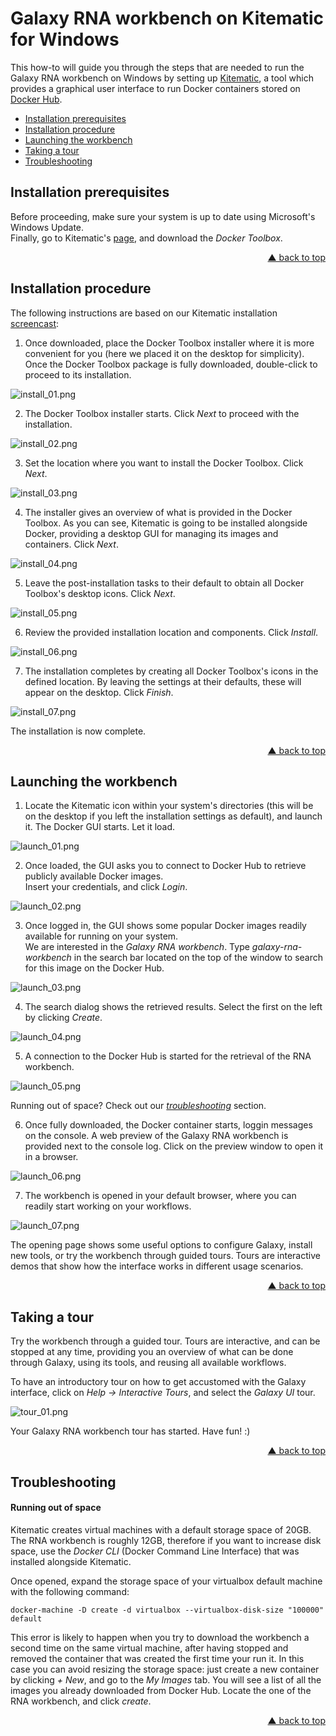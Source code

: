 <div id="top"></div>

# Galaxy RNA workbench on Kitematic for Windows

This how-to will guide you through the steps that are needed to run the Galaxy RNA workbench on Windows by setting up [Kitematic](https://kitematic.com), a tool which provides a graphical user interface to run Docker containers stored on [Docker Hub](https://hub.docker.com/).

- [Installation prerequisites](#toc-prerequisites)
- [Installation procedure](#toc-install)
- [Launching the workbench](#toc-launch)
- [Taking a tour](#toc-tour)
- [Troubleshooting](#toc-troubleshooting)

<div id="toc-prerequisites"></div>

## Installation prerequisites

Before proceeding, make sure your system is up to date using Microsoft's Windows Update.  
Finally, go to Kitematic's [page](https://kitematic.com/), and download the *Docker Toolbox*.
<p align="right"><a href="#top">&#x25B2; back to top</a></p>

<div id="toc-install"></div>

## Installation procedure

The following instructions are based on our Kitematic installation [screencast](https://www.youtube.com/watch?v=ssnea4HXVfE):

1. Once downloaded, place the Docker Toolbox installer where it is more convenient for you (here we placed it on the desktop for simplicity). Once the Docker Toolbox package is fully downloaded, double-click to proceed to its installation.

  ![install_01.png](screenshots/kitematic/win/install_01.png "Install the Docker Toolbox")

2. The Docker Toolbox installer starts. Click _Next_ to proceed with the installation.

  ![install_02.png](screenshots/kitematic/win/install_02.png "Installer starts")

3. Set the location where you want to install the Docker Toolbox. Click _Next_.

  ![install_03.png](screenshots/kitematic/win/install_03.png "Location")

4. The installer gives an overview of what is provided in the Docker Toolbox. As you can see, Kitematic is going to be installed alongside Docker, providing a desktop GUI for managing its images and containers. Click _Next_.

  ![install_04.png](screenshots/kitematic/win/install_04.png "Content")

5. Leave the post-installation tasks to their default to obtain all Docker Toolbox's desktop icons. Click _Next_.

  ![install_05.png](screenshots/kitematic/win/install_05.png "Post-installation setup")

6. Review the provided installation location and components. Click _Install_.

  ![install_06.png](screenshots/kitematic/win/install_06.png "Review installation")

7. The installation completes by creating all Docker Toolbox's icons in the defined location. By leaving the settings at their defaults, these will appear on the desktop. Click _Finish_.

  ![install_07.png](screenshots/kitematic/win/install_07.png "Finish the installation")

The installation is now complete.
<p align="right"><a href="#top">&#x25B2; back to top</a></p>

<div id="toc-launch"></div>

## Launching the workbench

1. Locate the Kitematic icon within your system's directories (this will be on the desktop if you left the installation settings as default), and launch it. The Docker GUI starts. Let it load.

  ![launch_01.png](screenshots/kitematic/win/launch_01.png "Docker GUI")

2. Once loaded, the GUI asks you to connect to Docker Hub to retrieve publicly available Docker images.  
  Insert your credentials, and click _Login_.

  ![launch_02.png](screenshots/kitematic/win/launch_02.png "Docker Hub")

3. Once logged in, the GUI shows some popular Docker images readily available for running on your system.  
  We are interested in the _Galaxy RNA workbench_. Type _galaxy-rna-workbench_ in the search bar located on the top of the window to search for this image on the Docker Hub.

  ![launch_03.png](screenshots/kitematic/win/launch_03.png "Search the galaxy-rna-workbench")

4. The search dialog shows the retrieved results. Select the first on the left by clicking _Create_.

  ![launch_04.png](screenshots/kitematic/win/launch_04.png "Get the galaxy-rna-workbench")

5. A connection to the Docker Hub is started for the retrieval of the RNA workbench.

  ![launch_05.png](screenshots/kitematic/win/launch_05.png "Downloading the workbench")

   Running out of space? Check out our [_troubleshooting_](#troubleshooting-space) section.

6. Once fully downloaded, the Docker container starts, loggin messages on the console. A web preview of the Galaxy RNA workbench is provided next to the console log. Click on the preview window to open it in a browser.

  ![launch_06.png](screenshots/kitematic/win/launch_06.png "Docker container starts")

7. The workbench is opened in your default browser, where you can readily start working on your workflows.

  ![launch_07.png](screenshots/kitematic/win/launch_07.png "Workbench opens in the browser")

The opening page shows some useful options to configure Galaxy, install new tools, or try the workbench through guided tours. Tours are interactive demos that show how the interface works in different usage scenarios.
<p align="right"><a href="#top">&#x25B2; back to top</a></p>

<div id="toc-tour"></div>

## Taking a tour

Try the workbench through a guided tour. Tours are interactive, and can be stopped at any time, providing you an overview of what can be done through Galaxy, using its tools, and reusing all available workflows.

To have an introductory tour on how to get accustomed with the Galaxy interface, click on _Help -> Interactive Tours_, and select the _Galaxy UI_ tour.

  ![tour_01.png](screenshots/kitematic/win/tour_01.png "Introductory tour")

Your Galaxy RNA workbench tour has started. Have fun! :)
<p align="right"><a href="#top">&#x25B2; back to top</a></p>

<div id="toc-troubleshooting"></div>

## Troubleshooting

<div id="troubleshooting-space"></div>

#### Running out of space

Kitematic creates virtual machines with a default storage space of 20GB. The RNA workbench is roughly 12GB, therefore if you want to increase disk space, use the *Docker CLI* (Docker Command Line Interface) that was installed alongside Kitematic.

Once opened, expand the storage space of your virtualbox default machine with the following command:
```
docker-machine -D create -d virtualbox --virtualbox-disk-size "100000" default
```
This error is likely to happen when you try to download the workbench a second time on the same virtual machine, after having stopped and removed the container that was created the first time your run it. In this case you can avoid resizing the storage space: just create a new container by clicking _+ New_, and go to the _My Images_ tab. You will see a list of all the images you already downloaded from Docker Hub. Locate the one of the RNA workbench, and click _create_.
<p align="right"><a href="#top">&#x25B2; back to top</a></p>

